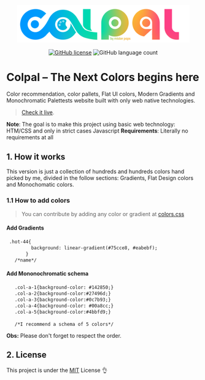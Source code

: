 <div align="center">
<img src="assets/img/logos/svg/cololpal_logo.svg" width="450px"></img>

[![GitHub license](https://img.shields.io/github/license/HenriqueChigumane/colpal?logoColor=red)](https://github.com/HenriqueChigumane/colpal/blob/master/LICENSE)
![GitHub language count](https://img.shields.io/github/languages/count/henriquechigumane/colpal)
 </div> 

# Colpal – The Next Colors begins here 
Color recommendation, color pallets, Flat UI colors, Modern Gradients and Monochromatic Palettests website built with only web native technologies.
> [Check it live](https://themisterpaps.github.io/colpal).

 **Note**: The goal is to make this project using basic web technology: HTM/CSS and only in strict cases Javascript
 **Requirements**: Literally no requirements at all
 
## 1. How it works
This version is just a collection of hundreds and hundreds colors hand picked by me, divided in the follow sections: Gradients, Flat Design colors and Monochomatic colors.

### 1.1 How to add colors 
> You can contribute by adding any color or gradient at [colors.css](assets/colors.css)

#### Add Gradients
   ```
    .hot-44{
            background: linear-gradient(#75cce8, #eabebf);
          }
      /*name*/  
   ```
#### Add Mononochromatic schema
   ```
      .col-a-1{background-color: #142850;}
      .col-a-2{background-color:#27496d;}
      .col-a-3{background-color:#0c7b93;}
      .col-a-4{background-color: #00a8cc;}
      .col-a-5{background-color:#4bbfd9;}

      /*I recommend a schema of 5 colors*/  
   ```
**Obs:** Please don't forget to respect the order.
 ## 2. License
 This project is under the [MIT](LICENSE.md) License 👌
